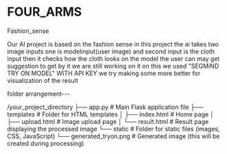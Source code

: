 # FOUR_ARMS
Fashion_sense

Our AI project is based on the fashion sense in this project the ai takes two image inputs one is modelinput(user image) and second input
is the cloth input then it checks how the cloth looks on the model the user can may get suggestion to get by it 
we are still working on it on this we used "SEGMiND TRY ON MODEL" WITH API KEY 
we try making some more better for visualization of the result


folder arrangement---

/your_project_directory
├── app.py                  # Main Flask application file
├── templates               # Folder for HTML templates
│   ├── index.html         # Home page
│   ├── upload.html        # Image upload page
│   └── result.html        # Result page displaying the processed image
└── static                 # Folder for static files (images, CSS, JavaScript)
    └── generated_tryon.png # Generated image (this will be created during processing)
